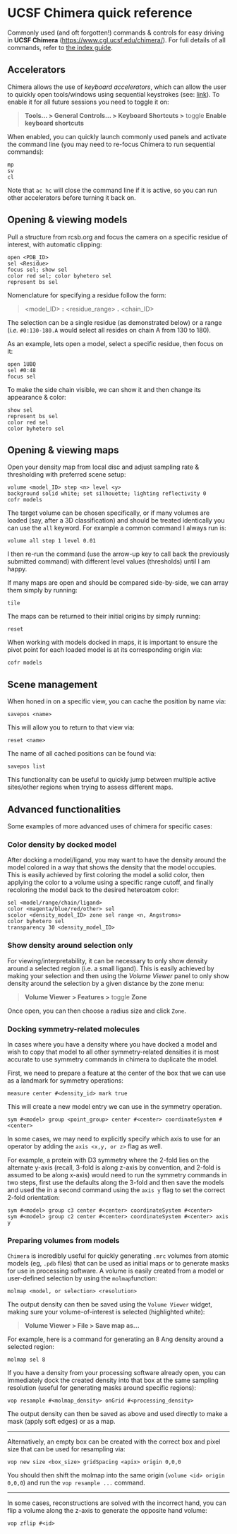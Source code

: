 
# UCSF Chimera quick reference

Commonly used (and oft forgotten!) commands & controls for easy driving in **UCSF Chimera** (https://www.cgl.ucsf.edu/chimera/). For full details of all commands, refer to [the index guide](https://www.cgl.ucsf.edu/chimera/current/docs/UsersGuide/framecommand.html).

## Accelerators 
Chimera allows the use of *keyboard accelerators*, which can allow the user to quickly open tools/windows using sequential keystrokes (see: [link](https://www.cgl.ucsf.edu/chimera/docs/ContributedSoftware/accelerators/alist.html)). To enable it for all future sessions you need to toggle it on:

> **Tools... > General Controls... > Keyboard Shortcuts >**  toggle **Enable keyboard shortcuts**

When enabled, you can quickly launch commonly used panels and activate the command line (you may need to re-focus Chimera to run sequential commands):

    mp
    sv
    cl

Note that `ac hc` will close the command line if it is active, so you can run other accelerators before turning it back on.

## Opening & viewing models
Pull a structure from rcsb.org and focus the camera on a specific residue of interest, with automatic clipping:

    open <PDB_ID>
    sel <Residue>
    focus sel; show sel
    color red sel; color byhetero sel
    represent bs sel 

Nomenclature for specifying a residue follow the form: 

> <model_ID> **:** <residue_range> **.** <chain_ID>

The selection can be a single residue (as demonstrated below) or a range (*i.e.* `#0:130-180.A` would select all resides on chain A from 130 to 180).

As an example, lets open a model, select a specific residue, then focus on it:

    open 1UBQ
    sel #0:48
    focus sel 

To make the side chain visible, we can show it and then change its appearance & color:

    show sel 
    represent bs sel 
    color red sel 
    color byhetero sel 

## Opening & viewing maps

Open your density map from local disc and adjust sampling rate & thresholding with preferred scene setup:

    volume <model_ID> step <n> level <y>
    background solid white; set silhouette; lighting reflectivity 0
    cofr models

The target volume can be chosen specifically, or if many volumes are loaded (say, after a 3D classification) and should be treated identically you can use the `all` keyword. For example a common command I always run is:

    volume all step 1 level 0.01 

I then re-run the command (use the arrow-up key to call back the previously submitted command) with different level values (thresholds) until I am happy. 

If many maps are open and should be compared side-by-side, we can array them simply by running:

    tile 

The maps can be returned to their initial origins by simply running:

    reset 

When working with models docked in maps, it is important to ensure the pivot point for each loaded model is at its corresponding origin via:

    cofr models

## Scene management

When honed in on a specific view, you can cache the position by name via:

    savepos <name>

This will allow you to return to that view via:

    reset <name> 

The name of all cached positions can be found via:

    savepos list 
This functionality can be useful to quickly jump between multiple active sites/other regions when trying to assess different maps. 

## Advanced functionalities

Some examples of more advanced uses of chimera for specific cases:

### Color density by docked model
After docking a model/ligand, you may want to have the density around the model colored in a way that shows the density that the model occupies. This is easily achieved by first coloring the model a solid color, then applying the color to a volume using a specific range cutoff, and finally recoloring the model back to the desired heteroatom color:

    sel <model/range/chain/ligand>
    color <magenta/blue/red/other> sel 
    scolor <density_model_ID> zone sel range <n, Angstroms>
    color byhetero sel 
    transparency 30 <density_model_ID>

### Show density around selection only
For viewing/interpretability, it can be necessary to only show density around a selected region (i.e. a small ligand). This is easily achieved by making your selection and then using the *Volume Viewer* panel to only show density around the selection by a given distance by the zone menu:

> **Volume Viewer > Features >** toggle  **Zone**

Once open, you can then choose a radius size and click `Zone`. 

### Docking symmetry-related molecules 
In cases where you have a density where you have docked a model and wish to copy that model to all other symmetry-related densities it is most accurate to use symmetry commands in chimera to duplicate the model.

First, we need to prepare a feature at the center of the box that we can use as a landmark for symmetry operations:

    measure center #<density_id> mark true
This will create a new model entry we can use in the symmetry operation. 

    sym #<model> group <point_group> center #<center> coordinateSystem #<center> 

 In some cases, we may need to explicitly specify which axis to use for an operator by adding the `axis <x,y, or z>` flag as well. 

For example, a protein with D3 symmetry where the 2-fold lies on the alternate y-axis (recall, 3-fold is along z-axis by convention, and 2-fold is assumed to be along x-axis) would need to run the symmetry commands in two steps, first use the defaults along the 3-fold and then save the models and used the in a second command using the `axis y` flag to set the correct 2-fold orientation:

    sym #<model> group c3 center #<center> coordinateSystem #<center>
    sym #<model> group c2 center #<center> coordinateSystem #<center> axis y

### Preparing volumes from models 
`Chimera` is incredibly useful for quickly generating `.mrc` volumes from atomic models (eg, `.pdb` files) that can be used as initial maps or to generate masks for use in processing software. A volume is easily created from a model or user-defined selection by using the `molmap`function:

    molmap <model, or selection> <resolution>

The output density can then be saved using the `Volume Viewer` widget, making sure your volume-of-interest is selected (highlighted white):

> **Volume Viewer > File > Save map as...**

For example, here is a command for generating an 8 Ang density around a selected region:

    molmap sel 8

If you have a density from your processing software already open, you can immediately dock the created density into that box at the same sampling resolution (useful for generating masks around specific regions):

    vop resample #<molmap_density> onGrid #<processing_density>

The output density can then be saved as above and used directly to make a mask (apply soft edges) or as a map. 

---
Alternatively, an empty box can be created with the correct box and pixel size that can be used for resampling via:
```
vop new size <box_size> gridSpacing <apix> origin 0,0,0
```
You should then shift the molmap into the same origin (`volume <id> origin 0,0,0`) and run the `vop resample ...` command.

--- 
In some cases, reconstructions are solved with the incorrect hand, you can flip a volume along the z-axis to generate the opposite hand volume:
```
vop zflip #<id>
```